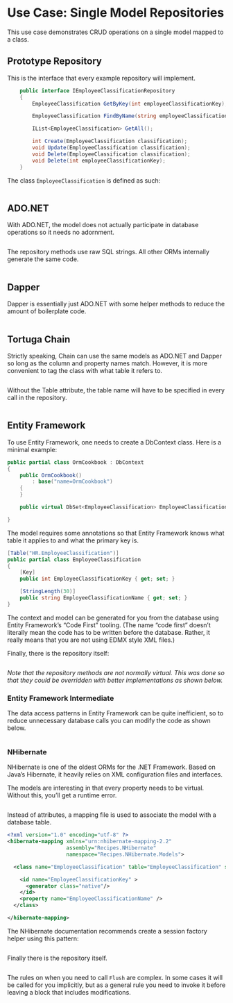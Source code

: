 ﻿# Use Case: Single Model Repositories

This use case demonstrates CRUD operations on a single model mapped to a class. 

## Prototype Repository


This is the interface that every example repository will implement. 

```csharp
    public interface IEmployeeClassificationRepository
    {
        EmployeeClassification GetByKey(int employeeClassificationKey);

        EmployeeClassification FindByName(string employeeClassificationName);

        IList<EmployeeClassification> GetAll();

        int Create(EmployeeClassification classification);
        void Update(EmployeeClassification classification);
        void Delete(EmployeeClassification classification);
        void Delete(int employeeClassificationKey);
    }
```

The class `EmployeeClassification` is defined as such:
```csharp [../Recipes.Core/Models/IEmployeeClassification.cs] IEmployeeClassification
```


## ADO.NET

With ADO.NET, the model does not actually participate in database operations so it needs no adornment.

```csharp [../Recipes.Ado/Models/EmployeeClassification.cs] EmployeeClassification
```

The repository methods use raw SQL strings. All other ORMs internally generate the same code. 

```csharp [../Recipes.Ado/Repositories/EmployeeClassificationRepository.cs] EmployeeClassificationRepository
```

## Dapper

Dapper is essentially just ADO.NET with some helper methods to reduce the amount of boilerplate code.

```csharp [../Recipes.Dapper/Repositories/EmployeeClassificationRepository.cs] EmployeeClassificationRepository
```

## Tortuga Chain

Strictly speaking, Chain can use the same models as ADO.NET and Dapper so long as the column and property names match. However, it is more convenient to tag the class with what table it refers to.

```csharp [../Recipes.Tortuga.Chain/Models/EmployeeClassification.cs] EmployeeClassification
```
Without the Table attribute, the table name will have to be specified in every call in the repository.


```csharp [../Recipes.Tortuga.Chain/Repositories/EmployeeClassificationRepository.cs] EmployeeClassificationRepository
```


## Entity Framework

To use Entity Framework, one needs to create a DbContext class. Here is a minimal example:

```csharp
public partial class OrmCookbook : DbContext
{
    public OrmCookbook()
        : base("name=OrmCookbook")
    {
    }

    public virtual DbSet<EmployeeClassification> EmployeeClassifications { get; set; }

}
```

The model requires some annotations so that Entity Framework knows what table it applies to and what the primary key is.

```csharp
[Table("HR.EmployeeClassification")]
public partial class EmployeeClassification
{
    [Key]
    public int EmployeeClassificationKey { get; set; }

    [StringLength(30)]
    public string EmployeeClassificationName { get; set; }
}
```

The context and model can be generated for you from the database using Entity Framework’s “Code First” tooling. (The name “code first” doesn’t literally mean the code has to be written before the database. Rather, it really means that you are not using EDMX style XML files.)

Finally, there is the repository itself:

```csharp [../Recipes.EntityFramework/Repositories/EmployeeClassificationRepository.cs] EmployeeClassificationRepository
```

*Note that the repository methods are not normally virtual. This was done so that they could be overridden with better implementations as shown below.*

### Entity Framework Intermediate

The data access patterns in Entity Framework can be quite inefficient, so to reduce unnecessary database calls you can modify the code as shown below.

```csharp [../Recipes.EntityFramework/Repositories/EmployeeClassificationRepository_Intermediate.cs] EmployeeClassificationRepository_Intermediate
```

### NHibernate

NHibernate is one of the oldest ORMs for the .NET Framework. Based on Java’s Hibernate, it heavily relies on XML configuration files and interfaces.

The models are interesting in that every property needs to be virtual. Without this, you’ll get a runtime error.

```csharp [../Recipes.NHibernate/Models/EmployeeClassification.cs] EmployeeClassification
```

Instead of attributes, a mapping file is used to associate the model with a database table.

```xml
<?xml version="1.0" encoding="utf-8" ?>
<hibernate-mapping xmlns="urn:nhibernate-mapping-2.2"
                   assembly="Recipes.NHibernate"
                   namespace="Recipes.NHibernate.Models">

  <class name="EmployeeClassification" table="EmployeeClassification" schema="HR">

    <id name="EmployeeClassificationKey" >
      <generator class="native"/>
    </id>
    <property name="EmployeeClassificationName" />
  </class>

</hibernate-mapping>
```

The NHibernate documentation recommends create a session factory helper using this pattern:

```csharp [../Recipes.NHibernate/Repositories/EmployeeClassificationRepository.cs] EmployeeClassificationRepository
```

Finally there is the repository itself.

```csharp [../Recipes.NHibernate/Repositories/EmployeeClassificationRepository.cs] EmployeeClassificationRepository
```

The rules on when you need to call `Flush` are complex. In some cases it will be called for you implicitly, but as a general rule you need to invoke it before leaving a block that includes modifications.


